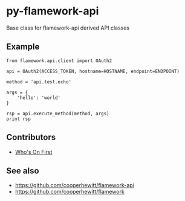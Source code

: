 # py-flamework-api

Base class for flamework-api derived API classes

## Example

	from flamework.api.client import OAuth2

	api = OAuth2(ACCESS_TOKEN, hostname=HOSTNAME, endpoint=ENDPOINT)

	method = 'api.test.echo'

	args = {
		'hello': 'world'
	}

	rsp = api.execute_method(method, args)
	print rsp

## Contributors

* [Who's On First](https://github.com/whosonfirst)

## See also

* https://github.com/cooperhewitt/flamework-api
* https://github.com/cooperhewitt/flamework

